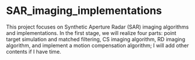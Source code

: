 # SAR_imaging_implementations
This project focuses on Synthetic Aperture Radar (SAR) imaging algorithms and implementations. In the first stage, we will realize four parts: point target simulation and matched filtering, CS imaging algorithm, RD imaging algorithm, and implement a motion compensation algorithm; I will add other contents if I have time.
